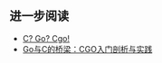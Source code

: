 ## 进一步阅读

* [C? Go? Cgo!](https://go.dev/blog/cgo)
* [Go与C的桥梁：CGO入门剖析与实践](https://mp.weixin.qq.com/s/AMv5IVBPU2lAY_qUwskk4g)